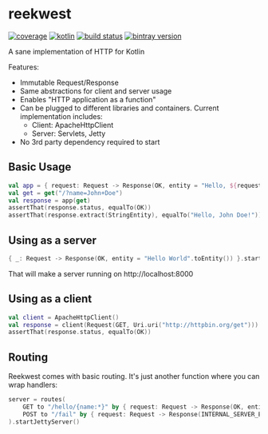 # reekwest

[![coverage](https://coveralls.io/repos/reekwest/reekwest/badge.svg?branch=master)](https://coveralls.io/github/reekwest/reekwest?branch=master)
[![kotlin](https://img.shields.io/badge/kotlin-1.1.1-blue.svg)](http://kotlinlang.org)
[![build status](https://travis-ci.org/reekwest/reekwest.svg?branch=master)](https://travis-ci.org/reekwest/reekwest)
[![bintray version](https://api.bintray.com/packages/reekwest/maven/reekwest/images/download.svg)](https://bintray.com/reekwest/maven/reekwest/_latestVersion)

A sane implementation of HTTP for Kotlin

Features:
 * Immutable Request/Response
 * Same abstractions for client and server usage
 * Enables "HTTP application as a function"
 * Can be plugged to different libraries and containers. Current implementation includes:
   * Client: ApacheHttpClient
   * Server: Servlets, Jetty
 * No 3rd party dependency required to start

## Basic Usage

```kotlin
val app = { request: Request -> Response(OK, entity = "Hello, ${request.query("name")}!".toEntity()) }
val get = get("/?name=John+Doe")
val response = app(get)
assertThat(response.status, equalTo(OK))
assertThat(response.extract(StringEntity), equalTo("Hello, John Doe!"))
```

## Using as a server

```kotlin
{ _: Request -> Response(OK, entity = "Hello World".toEntity()) }.startJettyServer()
```

That will make a server running on http://localhost:8000

## Using as a client

```kotlin
val client = ApacheHttpClient()
val response = client(Request(GET, Uri.uri("http://httpbin.org/get")))
assertThat(response.status, equalTo(OK))
```

## Routing

Reekwest comes with basic routing. It's just another function where you can wrap handlers:

```kotlin
server = routes(
    GET to "/hello/{name:*}" by { request: Request -> Response(OK, entity = "Hello, ${request.pathParameter("name")}!".toEntity()) },
    POST to "/fail" by { request: Request -> Response(INTERNAL_SERVER_ERROR) }
).startJettyServer()
```
